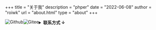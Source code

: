+++
title = "关于我"
description = "phper"
date = "2022-06-08"
author = "roiwk"
url = "about.html"
type = "about"
+++


<p>
<a href="https://github.com/roiwk">
  <img src="https://img.shields.io/badge/roiwk-181717?logo=github" alt="Github" title="Github"  style="float:left"/>
</a>
<a href="https://gitee.com/roiwk">
  <img src="https://img.shields.io/badge/roiwk-C71D23?logo=gitee" alt="Gitee" title="Gitee"  style="float:left"/>
</a>
</p>


<!--
| 时期 | 职务 | 技能树 | 工作
| :---: | :--- | :--- | :--- |
| todo | 后端开发攻城狮 | php | todo |
-->


<details>
  <summary>
      <strong>  联系方式 ↓ </strong>
  </summary>

<a href="mailto:changewker@foxmail.com">
  <img src="https://img.shields.io/badge/changewker@foxmail.com-white?logo=gmail" alt="email" title="邮箱：changewker@foxmail.com"/>
</a>
<a href="https://www.roiwk.cn">
  <img src="https://img.shields.io/badge/博客-roiwk-white?logo=hugo" alt="blog" title="https://www.roiwk.cn"/>
</a>
</details>
